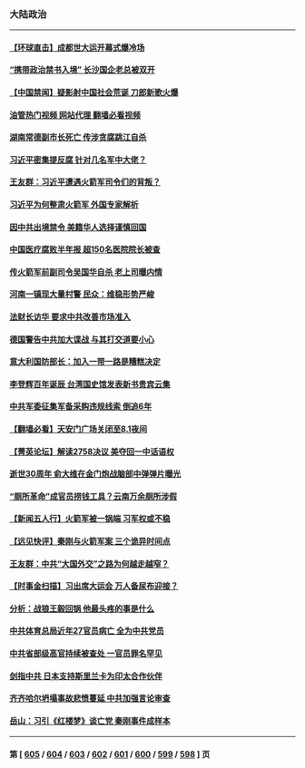 ### 大陆政治
---
#### [【环球直击】成都世大运开幕式爆冷场](../../pages/ncid277/n14045055.md?07312045) 
#### [“携带政治禁书入境” 长沙国企老总被双开](../../pages/ncid277/n14045081.md?07312045) 
#### [【中国禁闻】疑影射中国社会荒诞 刀郎新歌火爆](../../pages/ncid277/n14045056.md?07312045) 
#### [油管热门视频 网站代理 翻墙必看视频](http://138.2.39.72:81/youtube.html?epic-marker?07312045)
#### [湖南常德副市长死亡 传涉贪腐跳江自杀](../../pages/ncid277/n14045008.md?07312045) 
#### [习近平密集提反腐 针对几名军中大佬？](../../pages/ncid277/n14044962.md?07312045) 
#### [王友群：习近平遭遇火箭军司令们的背叛？](../../pages/ncid277/n14044734.md?07312045) 
#### [习近平为何整肃火箭军 外国专家解析](../../pages/ncid277/n14044828.md?07312045) 
#### [因中共出境禁令 美籍华人选择谨慎回国](../../pages/ncid277/n14044647.md?07312045) 
#### [中国医疗腐败半年报 超150名医院院长被查](../../pages/ncid277/n14044728.md?07312045) 
#### [传火箭军前副司令吴国华自杀 老上司曝内情](../../pages/ncid277/n14044668.md?07312045) 
#### [河南一镇现大量村警 民众：维稳形势严峻](../../pages/ncid277/n14044643.md?07312045) 
#### [法财长访华 要求中共改善市场准入](../../pages/ncid277/n14044649.md?07312045) 
#### [德国警告中共加大谍战 与其打交道要小心](../../pages/ncid277/n14044640.md?07312045) 
#### [意大利国防部长：加入一带一路是糟糕决定](../../pages/ncid277/n14044573.md?07312045) 
#### [李登辉百年诞辰 台湾国史馆发表新书贵宾云集](../../pages/ncid277/n14044363.md?07312045) 
#### [中共军委征集军备采购违规线索 倒追6年](../../pages/ncid277/n14044501.md?07312045) 
#### [【翻墙必看】天安门广场关闭至8.1夜间](../../pages/ncid277/n14044427.md?07312045) 
#### [【菁英论坛】解读2758决议 美夺回一中话语权](../../pages/ncid277/n14044301.md?07312045) 
#### [逝世30周年 俞大维在金门炮战脑部中弹弹片曝光](../../pages/ncid277/n14043803.md?07312045) 
#### [“厕所革命”成官员捞钱工具？云南万余厕所涉假](../../pages/ncid277/n14044316.md?07312045) 
#### [【新闻五人行】火箭军被一锅端 习军权或不稳](../../pages/ncid277/n14044293.md?07312045) 
#### [【远见快评】秦刚与火箭军案 三个诡异时间点](../../pages/ncid277/n14044219.md?07312045) 
#### [王友群：中共“大国外交”之路为何越走越窄？](../../pages/ncid277/n14044290.md?07312045) 
#### [【时事金扫描】习出席大运会 万人备尿布迎接？](../../pages/ncid277/n14044288.md?07312045) 
#### [分析：战狼王毅回锅 他最头疼的事是什么](../../pages/ncid277/n14044283.md?07312045) 
#### [中共体育总局近年27官员病亡 全为中共党员](../../pages/ncid277/n14044260.md?07312045) 
#### [中共省部级高官持续被查处 一官员罪名罕见](../../pages/ncid277/n14044252.md?07312045) 
#### [剑指中共 日本支持斯里兰卡为印太合作伙伴](../../pages/ncid277/n14044221.md?07312045) 
#### [齐齐哈尔坍塌事故悲愤蔓延 中共加强言论审查](../../pages/ncid277/n14044138.md?07312045) 
#### [岳山：习引《红楼梦》谈亡党 秦刚事件成样本](../../pages/ncid277/n14043809.md?07312045) 

---
#### 第 [ [605](./605.md?07312045) / [604](./604.md?07312045) / [603](./603.md?07312045) / [602](./602.md?07312045) / [601](./601.md?07312045) / [600](./600.md?07312045) / [599](./599.md?07312045) / [598](./598.md?07312045) ] 页
